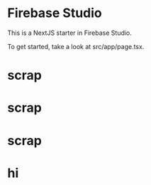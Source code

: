 # Firebase Studio

This is a NextJS starter in Firebase Studio.

To get started, take a look at src/app/page.tsx.
# scrap
# scrap
# scrap
# hi

